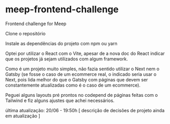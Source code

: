 # meep-frontend-challenge
Frontend challenge for Meep

Clone o repositório

Instale as dependências do projeto com npm ou yarn

Optei por utilizar o React com o Vite, apesar de a nova doc do React indicar que os projetos já sejam utilizados com algum framework.

Como é um projeto muito simples, não fazia sentido utilizar o Next nem o Gatsby (se fosse o caso de um ecommerce real, o indicado seria usar o Next, pois lida melhor do que o Gatsby com páginas que devem ser constantemente atualizadas como é o caso de um ecommerce).

Peguei alguns layouts pré prontos no codepend de páginas feitas com o Tailwind e fiz alguns ajustes que achei necessários.

última atualização: 20/06 - 19:50h
[ descrição de decisões de projeto ainda em atualização ]
